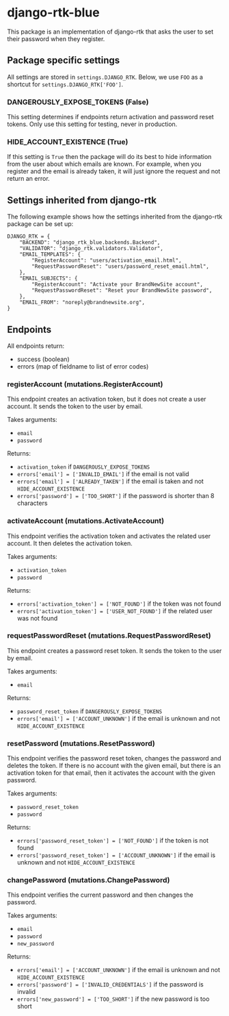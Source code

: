 # django-rtk-blue

This package is an implementation of django-rtk that asks the user to set their password when they register.

## Package specific settings

All settings are stored in `settings.DJANGO_RTK`. Below, we use
`FOO` as a shortcut for `settings.DJANGO_RTK['FOO']`.

### DANGEROUSLY_EXPOSE_TOKENS (False)

This setting determines if endpoints return activation and password reset tokens. Only
use this setting for testing, never in production.

### HIDE_ACCOUNT_EXISTENCE (True)

If this setting is `True` then the package will do its best to hide information from the
user about which emails are known. For example, when you register and the email is already taken,
it will just ignore the request and not return an error.

## Settings inherited from django-rtk

The following example shows how the settings inherited from the
django-rtk package can be set up:

```
DJANGO_RTK = {
    "BACKEND": "django_rtk_blue.backends.Backend",
    "VALIDATOR": "django_rtk.validators.Validator",
    "EMAIL_TEMPLATES": {
        "RegisterAccount": "users/activation_email.html",
        "RequestPasswordReset": "users/password_reset_email.html",
    },
    "EMAIL_SUBJECTS": {
        "RegisterAccount": "Activate your BrandNewSite account",
        "RequestPasswordReset": "Reset your BrandNewSite password",
    },
    "EMAIL_FROM": "noreply@brandnewsite.org",
}
```

## Endpoints

All endpoints return:

- success (boolean)
- errors (map of fieldname to list of error codes)

### registerAccount (mutations.RegisterAccount)

This endpoint creates an activation token, but it does not create a user account.
It sends the token to the user by email.

Takes arguments:

- `email`
- `password`

Returns:

- `activation_token` if `DANGEROUSLY_EXPOSE_TOKENS`
- `errors['email'] = ['INVALID_EMAIL']` if the email is not valid
- `errors['email'] = ['ALREADY_TAKEN']` if the email is taken and not `HIDE_ACCOUNT_EXISTENCE`
- `errors['password'] = ['TOO_SHORT']` if the password is shorter than 8 characters

### activateAccount (mutations.ActivateAccount)

This endpoint verifies the activation token and activates the related user account.
It then deletes the activation token.

Takes arguments:

- `activation_token`
- `password`

Returns:

- `errors['activation_token'] = ['NOT_FOUND']` if the token was not found
- `errors['activation_token'] = ['USER_NOT_FOUND']` if the related user was not found

### requestPasswordReset (mutations.RequestPasswordReset)

This endpoint creates a password reset token. It sends the token to the user by email.

Takes arguments:

- `email`

Returns:

- `password_reset_token` if `DANGEROUSLY_EXPOSE_TOKENS`
- `errors['email'] = ['ACCOUNT_UNKNOWN']` if the email is unknown and not `HIDE_ACCOUNT_EXISTENCE`

### resetPassword (mutations.ResetPassword)

This endpoint verifies the password reset token, changes the password and deletes the token.
If there is no account with the given email, but there is an activation token for that email,
then it activates the account with the given password.

Takes arguments:

- `password_reset_token`
- `password`

Returns:

- `errors['password_reset_token'] = ['NOT_FOUND']` if the token is not found
- `errors['password_reset_token'] = ['ACCOUNT_UNKNOWN']` if the email is unknown
  and not `HIDE_ACCOUNT_EXISTENCE`

### changePassword (mutations.ChangePassword)

This endpoint verifies the current password and then changes the password.

Takes arguments:

- `email`
- `password`
- `new_password`

Returns:

- `errors['email'] = ['ACCOUNT_UNKNOWN']` if the email is unknown and not `HIDE_ACCOUNT_EXISTENCE`
- `errors['password'] = ['INVALID_CREDENTIALS']` if the password is invalid
- `errors['new_password'] = ['TOO_SHORT']` if the new password is too short
